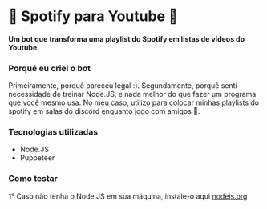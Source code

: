 # 🤖 Spotify para Youtube 🤖

#### Um bot que transforma uma playlist do Spotify em listas de vídeos do Youtube.

### Porquê eu criei o bot

Primeiramente, porquê pareceu legal :). Segundamente, porquê senti necessidade de treinar Node.JS, e nada melhor do que fazer um programa que você mesmo usa. No meu caso, utilizo para colocar minhas playlists do spotify em salas do discord enquanto jogo com amigos 🙂.

### Tecnologias utilizadas

- Node.JS
- Puppeteer

### Como testar

1° Caso não tenha o Node.JS em sua máquina, instale-o aqui [nodejs.org](https://nodejs.org)

